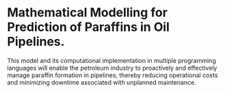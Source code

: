 # Mathematical Modelling for Prediction of Paraffins in Oil Pipelines.
This model and its computational implementation in multiple programming languages will enable the petroleum industry to proactively and effectively manage paraffin formation in pipelines, thereby reducing operational costs and minimizing downtime associated with unplanned maintenance.
